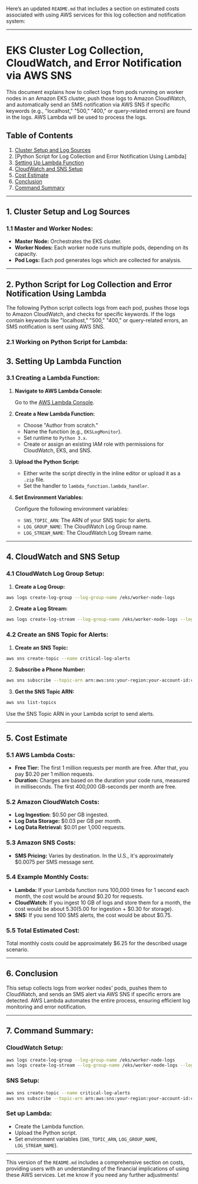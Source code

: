 Here’s an updated `README.md` that includes a section on estimated costs associated with using AWS services for this log collection and notification system:

---

# **EKS Cluster Log Collection, CloudWatch, and Error Notification via AWS SNS**

This document explains how to collect logs from pods running on worker nodes in an Amazon EKS cluster, push those logs to Amazon CloudWatch, and automatically send an SMS notification via AWS SNS if specific keywords (e.g., "localhost," "500," "400," or query-related errors) are found in the logs. AWS Lambda will be used to process the logs.

## **Table of Contents**

1. [Cluster Setup and Log Sources](#cluster-setup-and-log-sources)
2. [Python Script for Log Collection and Error Notification Using Lambda]
3. [Setting Up Lambda Function](#setting-up-lambda-function)
4. [CloudWatch and SNS Setup](#cloudwatch-and-sns-setup)
5. [Cost Estimate](#cost-estimate)
6. [Conclusion](#conclusion)
7. [Command Summary](#command-summary)

---

## **1. Cluster Setup and Log Sources**

### **1.1 Master and Worker Nodes:**

- **Master Node:** Orchestrates the EKS cluster.
- **Worker Nodes:** Each worker node runs multiple pods, depending on its capacity.
- **Pod Logs:** Each pod generates logs which are collected for analysis.

---

## **2. Python Script for Log Collection and Error Notification Using Lambda**

The following Python script collects logs from each pod, pushes those logs to Amazon CloudWatch, and checks for specific keywords. If the logs contain keywords like "localhost," "500," "400," or query-related errors, an SMS notification is sent using AWS SNS.

### **2.1 Working on Python Script for Lambda:**


## **3. Setting Up Lambda Function**

### **3.1 Creating a Lambda Function:**

1. **Navigate to AWS Lambda Console:**

   Go to the [AWS Lambda Console](https://console.aws.amazon.com/lambda).

2. **Create a New Lambda Function:**

   - Choose "Author from scratch."
   - Name the function (e.g., `EKSLogMonitor`).
   - Set runtime to `Python 3.x`.
   - Create or assign an existing IAM role with permissions for CloudWatch, EKS, and SNS.

3. **Upload the Python Script:**

   - Either write the script directly in the inline editor or upload it as a `.zip` file.
   - Set the handler to `lambda_function.lambda_handler`.

4. **Set Environment Variables:**

   Configure the following environment variables:
   
   - `SNS_TOPIC_ARN`: The ARN of your SNS topic for alerts.
   - `LOG_GROUP_NAME`: The CloudWatch Log Group name.
   - `LOG_STREAM_NAME`: The CloudWatch Log Stream name.

---

## **4. CloudWatch and SNS Setup**

### **4.1 CloudWatch Log Group Setup:**

1. **Create a Log Group:**

```bash
aws logs create-log-group --log-group-name /eks/worker-node-logs
```

2. **Create a Log Stream:**

```bash
aws logs create-log-stream --log-group-name /eks/worker-node-logs --log-stream-name worker-node-log-stream
```

### **4.2 Create an SNS Topic for Alerts:**

1. **Create an SNS Topic:**

```bash
aws sns create-topic --name critical-log-alerts
```

2. **Subscribe a Phone Number:**

```bash
aws sns subscribe --topic-arn arn:aws:sns:your-region:your-account-id:critical-log-alerts --protocol sms --notification-endpoint +1234567890
```

3. **Get the SNS Topic ARN:**

```bash
aws sns list-topics
```

Use the SNS Topic ARN in your Lambda script to send alerts.

---

## **5. Cost Estimate**

### **5.1 AWS Lambda Costs:**

- **Free Tier:** The first 1 million requests per month are free. After that, you pay $0.20 per 1 million requests.
- **Duration:** Charges are based on the duration your code runs, measured in milliseconds. The first 400,000 GB-seconds per month are free.

### **5.2 Amazon CloudWatch Costs:**

- **Log Ingestion:** $0.50 per GB ingested.
- **Log Data Storage:** $0.03 per GB per month.
- **Log Data Retrieval:** $0.01 per 1,000 requests.

### **5.3 Amazon SNS Costs:**

- **SMS Pricing:** Varies by destination. In the U.S., it's approximately $0.0075 per SMS message sent.

### **5.4 Example Monthly Costs:**

- **Lambda:** If your Lambda function runs 100,000 times for 1 second each month, the cost would be around $0.20 for requests.
- **CloudWatch:** If you ingest 10 GB of logs and store them for a month, the cost would be about $5.30 ($5.00 for ingestion + $0.30 for storage).
- **SNS:** If you send 100 SMS alerts, the cost would be about $0.75.

### **5.5 Total Estimated Cost:**  
Total monthly costs could be approximately $6.25 for the described usage scenario.

---

## **6. Conclusion**

This setup collects logs from worker nodes' pods, pushes them to CloudWatch, and sends an SMS alert via AWS SNS if specific errors are detected. AWS Lambda automates the entire process, ensuring efficient log monitoring and error notification.

---

## **7. Command Summary:**

### **CloudWatch Setup:**

```bash
aws logs create-log-group --log-group-name /eks/worker-node-logs
aws logs create-log-stream --log-group-name /eks/worker-node-logs --log-stream-name worker-node-log-stream
```

### **SNS Setup:**

```bash
aws sns create-topic --name critical-log-alerts
aws sns subscribe --topic-arn arn:aws:sns:your-region:your-account-id:critical-log-alerts --protocol sms --notification-endpoint +1234567890
```

### **Set up Lambda:**

- Create the Lambda function.
- Upload the Python script.
- Set environment variables (`SNS_TOPIC_ARN`, `LOG_GROUP_NAME`, `LOG_STREAM_NAME`).

--- 

This version of the `README.md` includes a comprehensive section on costs, providing users with an understanding of the financial implications of using these AWS services. Let me know if you need any further adjustments!